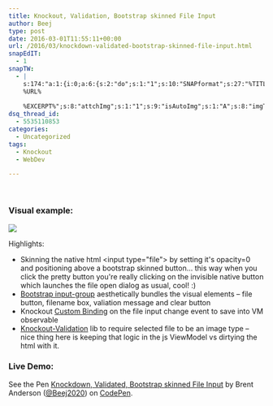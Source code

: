 ```yaml
---
title: Knockout, Validation, Bootstrap skinned File Input
author: Beej
type: post
date: 2016-03-01T11:55:11+00:00
url: /2016/03/knockdown-validated-bootstrap-skinned-file-input.html
snapEdIT:
  - 1
snapTW:
  - |
    s:174:"a:1:{i:0;a:6:{s:2:"do";s:1:"1";s:10:"SNAPformat";s:27:"%TITLE%
    %URL%
    
    %EXCERPT%";s:8:"attchImg";s:1:"1";s:9:"isAutoImg";s:1:"A";s:8:"imgToUse";s:0:"";s:4:"doTW";s:1:"1";}}";
dsq_thread_id:
  - 5535110853
categories:
  - Uncategorized
tags:
  - Knockout
  - WebDev

---
```

&nbsp;

### Visual example:

![][1]
  
Highlights:

  * Skinning the native html &lt;input type="file"&gt; by setting it's opacity=0 and positioning above a bootstrap skinned button... this way when you click the pretty button you're really clicking on the invisible native button which launches the file open dialog as usual, cool! :)
  * [Bootstrap input-group][2] aesthetically bundles the visual elements &#8211; file button, filename box, valiation message and clear button
  * Knockout [Custom Binding][3] on the file input change event to save into VM observable
  * [Knockout-Validation][4] lib to require selected file to be an image type &#8211; nice thing here is keeping that logic in the js ViewModel vs dirtying the html with it.

### Live Demo:

<p data-height="268" data-theme-id="0" data-slug-hash="wGBmyM" data-default-tab="result" data-user="Beej2020" class='codepen'>
  See the Pen <a href='http://codepen.io/Beej2020/pen/wGBmyM/'>Knockdown, Validated, Bootstrap skinned File Input</a> by Brent Anderson (<a href='http://codepen.io/Beej2020'>@Beej2020</a>) on <a href='http://codepen.io'>CodePen</a>.
</p>

 [1]: https://3.bp.blogspot.com/-CwlzBUefOGE/VxVcAfSlPoI/AAAAAAAATTo/M5QeSHYe2MQcsprdw4WCx1-qwgaAeIN0gCLcB/s1600/Untitled.png
 [2]: http://getbootstrap.com/components/#input-groups
 [3]: http://knockoutjs.com/documentation/custom-bindings.html
 [4]: https://github.com/Knockout-Contrib/Knockout-Validation/wiki/Custom-Validation-Rules
